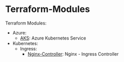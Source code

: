 # Terraform-Modules
Terraform Modules:
- Azure:
  - [AKS](azure/aks/README.md): Azure Kubernetes Service
- Kubernetes:
  - Ingress:
    - [Nginx-Controller](kubernetes/ingress/nginx-controller/README.md): Nginx - Ingress Controller
